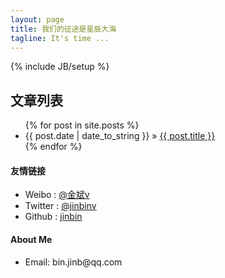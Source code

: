 ```yaml
---
layout: page
title: 我们的征途是星辰大海
tagline: It's time ...
---
```

{% include JB/setup %}

## 文章列表

<ul class="posts">
  {% for post in site.posts %}
    <li><span>{{ post.date | date_to_string }}</span> &raquo; <a href="{{ BASE_PATH }}{{ post.url }}">{{ post.title }}</a></li>
  {% endfor %}
</ul>

#### 友情链接

<ul class="posts">
	<li>Weibo : <a href="http://weibo.com/jinbinforever" target="_BLANK">@金斌v</a></li>
	<li>Twitter : <a href="htttp://twitter.com/jinbinv" target="_BLANK">@jinbinv</a></li>
	<li>Github : <a href="http://github.com/jinbin" target="_BLANK">jinbin</a></li>
</ul>

#### About Me
<ul class="posts">
	<li>Email: bin.jinb@qq.com</li>
</ul>
